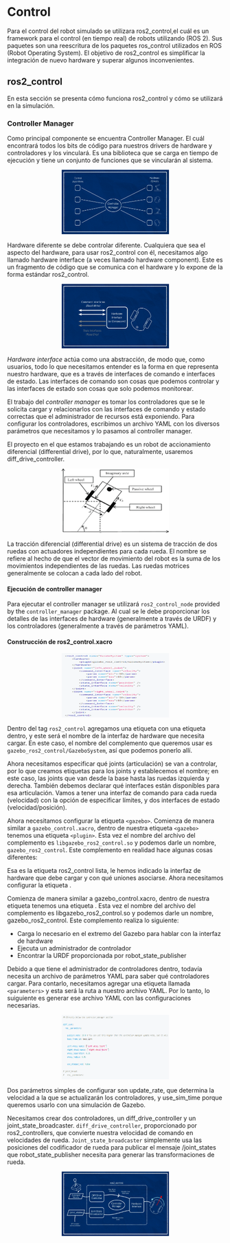 # Control 

Para el control del robot simulado se utilizara ros2_control,el cuál es un framework para el control (en tiempo real) de robots utilizando (ROS 2). Sus paquetes son una reescritura de los paquetes ros_control utilizados en ROS (Robot Operating System). El objetivo de ros2_control es simplificar la integración de nuevo hardware y superar algunos inconvenientes.

## ros2_control

En esta sección se presenta cómo funciona ros2_control y cómo se utilizará en la simulación. 

### Controller Manager
Como principal componente se encuentra Controller Manager. El cuál encontrará todos los bits de código para nuestros drivers de hardware y controladores y los vinculará. Es una biblioteca que se carga en tiempo de ejecución y tiene un conjunto de funciones que se vincularán al sistema.

<p align="center" width="100%">
    <img src="./documentation_data/images/controller_manager.png"  height="150" width="250" > 
</p>
Hardware diferente se debe controlar diferente. Cualquiera que sea el aspecto del hardware, para usar ros2_control con él, necesitamos algo llamado hardware interface  (a veces llamado hardware component). Este es un fragmento de código que se comunica con el hardware y lo expone de la forma estándar ros2_control. 

<p align="center" width="100%">
    <img src="./documentation_data/images/hardware_interface.png"  height="150" width="250" > 
</p>

*Hardware interface* actúa como una abstracción, de modo que, como usuarios, todo lo que necesitamos entender es la forma en que representa nuestro hardware, que es a través de interfaces de comando e interfaces de estado. Las interfaces de comando son cosas que podemos controlar y las interfaces de estado son cosas que solo podemos monitorear.

El trabajo del *controller manager* es tomar los controladores que se le solicita cargar y relacionarlos con las interfaces de comando y estado correctas que el administrador de recursos está exponiendo. Para configurar los controladores, escribimos un archivo YAML con los diversos parámetros que necesitamos y lo pasamos al controller manager. 

El proyecto en el que estamos trabajando es un robot de accionamiento diferencial (differential drive), por lo que, naturalmente, usaremos diff_drive_controller. 


<p align="center" width="100%">
    <img src="./documentation_data/images/diff_drive.png" height="150" width="250"  > 
</p>

La tracción diferencial (differential drive) es un sistema de tracción de dos ruedas con actuadores independientes para cada rueda. El nombre se refiere al hecho de que el vector de movimiento del robot es la suma de los movimientos independientes de las ruedas. Las ruedas motrices generalmente se colocan a cada lado del robot. 

#### Ejecución de controller manager

Para ejecutar el controller manager se utilizará `ros2_control_node` provided by the `controller_manager` package. Al cual se le debe proporcionar los detalles de las interfaces de hardware (generalmente a través de URDF) y los controladores (generalmente a través de parámetros YAML).

#### Construcción de ros2_control.xacro

<p align="center" width="100%">
    <img src="./documentation_data/images/ros2_control.png" height="150" width="250"  > 
</p>

Dentro del tag `ros2_control` agregamos una etiqueta <hardware> con una etiqueta <plugin> dentro, y este será el nombre de la interfaz de hardware que necesita cargar. En este caso, el nombre del complemento que queremos usar es `gazebo_ros2_control/GazeboSystem`, así que podemos ponerlo allí.

Ahora necesitamos especificar qué joints (articulación) se van a controlar, por lo que creamos etiquetas para los joints y establecemos el nombre; en este caso, las joints que van desde la base hasta las ruedas izquierda y derecha. También debemos declarar qué interfaces están disponibles para esa articulación. Vamos a tener una interfaz de comando para cada rueda (velocidad) con la opción de especificar límites, y dos interfaces de estado (velocidad/posición).

Ahora necesitamos configurar la etiqueta `<gazebo>`. Comienza de manera similar a `gazebo_control.xacro`, dentro de nuestra etiqueta `<gazebo>` tenemos una etiqueta `<plugin>`. Esta vez el nombre del archivo del complemento es `libgazebo_ros2_control.so` y podemos darle un nombre, `gazebo_ros2_control`. Este complemento en realidad hace algunas cosas diferentes:

Esa es la etiqueta ros2_control lista, le hemos indicado la interfaz de hardware que debe cargar y con qué uniones asociarse. Ahora necesitamos configurar la etiqueta <gazebo>.

Comienza de manera similar a gazebo_control.xacro, dentro de nuestra etiqueta <gazebo> tenemos una etiqueta <plugin>. Esta vez el nombre del archivo del complemento es libgazebo_ros2_control.so y podemos darle un nombre, gazebo_ros2_control. Este complemento realiza lo siguiente:

- Carga lo necesario en el extremo del Gazebo para hablar con la interfaz de hardware
- Ejecuta un administrador de controlador
- Encontrar la URDF proporcionada por robot_state_publisher


Debido a que tiene el administrador de controladores dentro, todavía necesita un archivo de parámetros YAML para saber qué controladores cargar. Para contarlo, necesitamos agregar una etiqueta llamada `<parameters>` y esta será la ruta a nuestro archivo YAML. Por lo tanto, lo suiguiente es generar ese archivo YAML con las configuraciones necesarias. 

<p align="center" width="100%">
    <img src="./documentation_data/images/my_controller.png" height="150" width="250"  > 
</p>

Dos parámetros simples de configurar son update_rate, que determina la velocidad a la que se actualizarán los controladores, y use_sim_time porque queremos usarlo con una simulación de Gazebo.

Necesitamos crear dos controladores, un diff_drive_controller y un joint_state_broadcaster. `diff_drive_controller`, proporcionado por ros2_controllers, que convierte nuestra velocidad de comando en velocidades de rueda.
`Joint_state_broadcaster` simplemente usa las posiciones del codificador de rueda para publicar el mensaje /joint_states que robot_state_publisher necesita para generar las transformaciones de rueda.

<p align="center" width="100%">
    <img src="./documentation_data/images/ros2_control_explain.png" height="150" width="250"  > 
</p>

